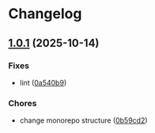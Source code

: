 # Changelog

## [1.0.1](https://github.com/ramadantu/budget-app/compare/backend-v1.0.0...backend-v1.0.1) (2025-10-14)


### Fixes

* lint ([0a540b9](https://github.com/ramadantu/budget-app/commit/0a540b9e208cb19760e826fe35f61c3b4fcaaaa2))


### Chores

* change monorepo structure ([0b59cd2](https://github.com/ramadantu/budget-app/commit/0b59cd27d4ae79adca1a2217bc5c6a852ba605d2))
